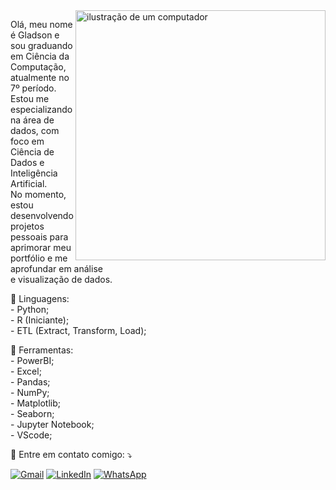 <img src="https://raw.githubusercontent.com/MicaelliMedeiros/micaellimedeiros/master/image/computer-illustration.png" alt="ilustração de um computador" min-width="400px" max-width="400px" width="400px" align="right">

<p align="left"> 
  Olá, meu nome é Gladson e sou graduando em Ciência da Computação, atualmente no 7º período.<br>
  Estou me especializando na área de dados, com foco em Ciência de Dados e Inteligência Artificial.<br>
  No momento, estou desenvolvendo projetos pessoais para aprimorar meu portfólio e me aprofundar em análise<br>
  e visualização de dados.
</p>

<p align="left">
  🦄 Linguagens: <br>
  - Python;<br>
  - R (Iniciante);<br>
  - ETL (Extract, Transform, Load);<br>
</p>

<p align="left">
  💼 Ferramentas: <br>
  - PowerBI;<br>
  - Excel;<br>
  - Pandas;<br>
  - NumPy;<br>
  - Matplotlib;<br>
  - Seaborn;<br>
  - Jupyter Notebook;<br>
  - VScode;<br>
</p>

<p align="left">
  💌 Entre em contato comigo: ⤵️
</p>

<p align="left">
  <a href="#" title="Gmail">
  <img src="https://img.shields.io/badge/-Gmail-FF0000?style=flat-square&labelColor=FF0000&logo=gmail&logoColor=white&link=gladsonameno@gmail.com" alt="Gmail"/></a>
  <a href="#" title="LinkedIn">
  <img src="https://img.shields.io/badge/-Linkedin-0e76a8?style=flat-square&logo=Linkedin&logoColor=white&link=https://www.linkedin.com/in/gladson-silva/" alt="LinkedIn"/></a>
  <a href="#" title="WhatsApp">
  <img src="https://img.shields.io/badge/-WhatsApp-25d366?style=flat-square&labelColor=25d366&logo=whatsapp&logoColor=white&link=https://wa.me/5531991232877?text=Ol%C3%A1!%20Vim%20pelo%20GitHub" alt="WhatsApp"/></a>
</p>
